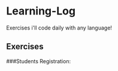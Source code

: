 # Learning-Log
Exercises i'll code daily with any language! 


## Exercises

###Students Registration: